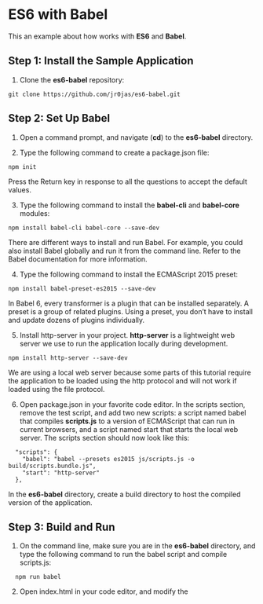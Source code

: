 # ES6 with Babel
This an example about how works with **ES6** and **Babel**.

## Step 1: Install the Sample Application

1. Clone the **es6-babel** repository:
```
git clone https://github.com/jr0jas/es6-babel.git
```
## Step 2: Set Up Babel

1. Open a command prompt, and navigate (**cd**) to the **es6-babel** directory.

2. Type the following command to create a package.json file:

```
npm init
```
Press the Return key in response to all the questions to accept the default values.

3. Type the following command to install the **babel-cli** and **babel-core** modules:

```
npm install babel-cli babel-core --save-dev
```
There are different ways to install and run Babel. For example, you could also install Babel globally and run it from the command line. Refer to the Babel documentation for more information.

4. Type the following command to install the ECMAScript 2015 preset:

```
npm install babel-preset-es2015 --save-dev
```

In Babel 6, every transformer is a plugin that can be installed separately. A preset is a group of related plugins. Using a preset, you don’t have to install and update dozens of plugins individually.

5. Install http-server in your project. **http-server** is a lightweight web server we use to run the application locally during development. 

```
npm install http-server --save-dev
```

  We are using a local web server because some parts of this tutorial require the application to be loaded using the http protocol and will not work if loaded using the file protocol.

6. Open package.json in your favorite code editor. In the scripts section, remove the test script, and add two new scripts: a script named babel that compiles **scripts.js** to a version of ECMAScript that can run in current browsers, and a script named start that starts the local web server. The scripts section should now look like this:

```
  "scripts": {
    "babel": "babel --presets es2015 js/scripts.js -o build/scripts.bundle.js",
    "start": "http-server"
  },
```

In the **es6-babel** directory, create a build directory to host the compiled version of the application.

## Step 3: Build and Run

1. On the command line, make sure you are in the **es6-babel** directory, and type the following command to run the babel script and compile scripts.js:

```
  npm run babel
 ```

2. Open index.html in your code editor, and modify the <script> tag as follows to load **build/main.bundle.js**, the compiled version of **js/scripts.js**:

```
  <script src="build/scripts.bundle.js"></script>
 ```

3. Open a new command prompt. Navigate (**cd**) to the **es6-tutorial directory**, and type the following command to start http-server:

```
  npm start
 ```
 
If **port 8080** is already in use on your computer, modify the start script in package.json and specify a port that is available on your computer. For example:

```
  "scripts": {
    "babel": "babel --presets es2015 js/scripts.js -o build/scripts.bundle.js",
    "start": "http-server -p 9000"
  },
 ```
 
4. Open a browser and access http://localhost:8080

Open **build/scripts.bundle.js** in your code editor and notice that the generated code is virtually identical to the source code (**js/scripts.js**). This is because the current code in main.js doesn’t include any ECMAScript 6 feature. With this setup in place, we are now ready to start using ECMAScript 6 features in the next unit.

